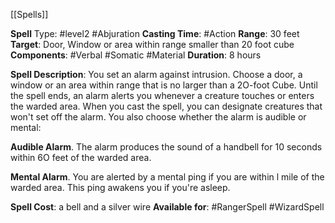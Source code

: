 [[Spells]]

**Spell** Type: #level2 #Abjuration
**Casting Time**: #Action 
**Range**: 30 feet
**Target**: Door, Window or area within range smaller than 20 foot cube
**Components**: #Verbal #Somatic #Material
**Duration**: 8 hours

**Spell Description**: 
	You set an alarm against intrusion. Choose a door, a window or an area within range that is no larger than a 2O-foot Cube. Until the spell ends, an alarm alerts you whenever a creature touches or enters the warded area. When you cast the spell, you can designate creatures that won't set off the alarm. You also choose whether the alarm is audible or mental:

**Audible Alarm**.
	The alarm produces the sound of a handbell for 10 seconds within 6O feet of the warded area.

**Mental Alarm**. 
	You are alerted by a mental ping if you are within l mile of the warded area. This ping awakens you if you're asleep.

**Spell Cost**: a bell and a silver wire
**Available for**: #RangerSpell #WizardSpell 